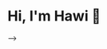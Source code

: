 # Hi, I'm Hawi 👋


<!--START_SECTION:waka-->
<!--WakaTime stats will automatically be inserted here-->
<!--END_SECTION:waka-->

-->
